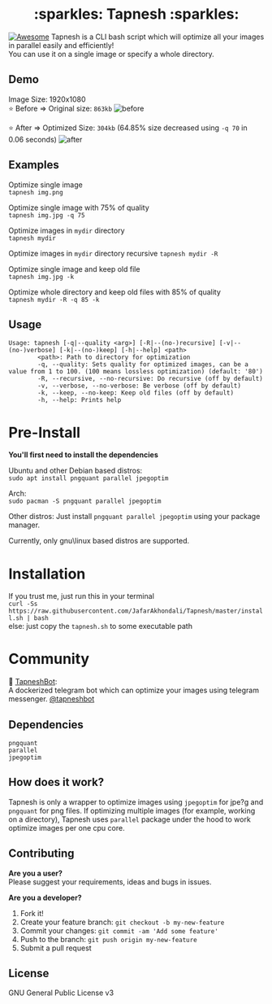 <h1 align=center > 
    :sparkles: Tapnesh :sparkles:
</h1>

[![Awesome](https://cdn.rawgit.com/sindresorhus/awesome/d7305f38d29fed78fa85652e3a63e154dd8e8829/media/badge.svg)](https://github.com/davidsonfellipe/awesome-wpo/)   Tapnesh is a CLI bash script which will optimize all your images in parallel easily and efficiently!   
You can use it on a single image or specify a whole directory.

Demo
---
Image Size: 1920x1080  
:star: Before => Original size: `863kb`
![before](https://user-images.githubusercontent.com/11364402/88002052-d581e400-cb16-11ea-94b2-8d369b60d5fc.jpg)

:star: After  => Optimized Size: `304kb` (64.85% size decreased using `-q 70` in 0.06 seconds)
![after](https://user-images.githubusercontent.com/11364402/88002736-77560080-cb18-11ea-89d6-69740a6e3ec6.jpg)


Examples
---
Optimize single image   
`tapnesh img.png`

Optimize single image with 75% of quality   
`tapnesh img.jpg -q 75`

Optimize images in `mydir` directory    
`tapnesh mydir`

Optimize images in `mydir` directory recursive
`tapnesh mydir -R`

Optimize single image and keep old file     
`tapnesh img.jpg -k `

Optimize whole directory and keep old files with 85% of quality    
`tapnesh mydir -R -q 85 -k `


Usage
---
```
Usage: tapnesh [-q|--quality <arg>] [-R|--(no-)recursive] [-v|--(no-)verbose] [-k|--(no-)keep] [-h|--help] <path>
        <path>: Path to directory for optimization
        -q, --quality: Sets quality for optimized images, can be a value from 1 to 100. (100 means lossless optimization) (default: '80')
        -R, --recursive, --no-recursive: Do recursive (off by default)
        -v, --verbose, --no-verbose: Be verbose (off by default)
        -k, --keep, --no-keep: Keep old files (off by default)
        -h, --help: Prints help

```

Pre-Install
===
**You'll first need to install the dependencies**

Ubuntu and other Debian based distros:   
`sudo apt install pngquant parallel jpegoptim`

Arch:   
`sudo pacman -S pngquant parallel jpegoptim`

Other distros:
Just install `pngquant parallel jpegoptim` using your package manager.  

Currently, only gnu\linux based distros are supported. 
 
Installation
===      

If you trust me, just run this in your terminal       
`curl -Ss https://raw.githubusercontent.com/JafarAkhondali/Tapnesh/master/install.sh | bash`  
else: just copy the `tapnesh.sh` to some executable path  


Community
===
:robot: [TapneshBot](https://github.com/AlirezaKm/TapneshBot):   
A dockerized telegram bot which can optimize your images using telegram messenger.
[@tapneshbot](http://t.me/tapneshbot)

Dependencies
---
```
pngquant
parallel
jpegoptim
```

How does it work?
---
Tapnesh is only a wrapper to optimize images using `jpegoptim` for jpe?g and `pngquant` for png files.
If optimizing multiple images (for example, working on a directory), Tapnesh uses `parallel` package under the hood to work optimize images per one cpu core. 


## Contributing
**Are you a user?**  
Please suggest your requirements, ideas and bugs in issues.

**Are you a developer?**

1. Fork it!
2. Create your feature branch: `git checkout -b my-new-feature`
3. Commit your changes: `git commit -am 'Add some feature'`
4. Push to the branch: `git push origin my-new-feature`
5. Submit a pull request

## License

GNU General Public License v3
